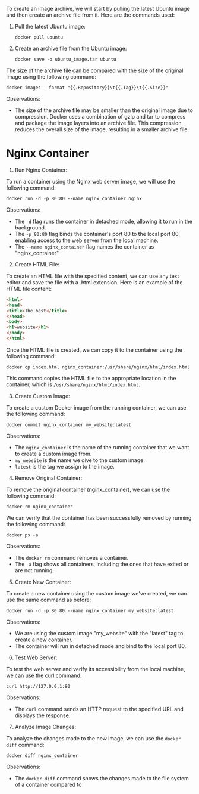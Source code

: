 To create an image archive, we will start by pulling the latest Ubuntu image and then create an archive file from it. Here are the commands used:

1. Pull the latest Ubuntu image:
   ```
   docker pull ubuntu
   ```

2. Create an archive file from the Ubuntu image:
   ```
   docker save -o ubuntu_image.tar ubuntu
   ```

The size of the archive file can be compared with the size of the original image using the following command:

```
docker images --format "{{.Repository}}\t{{.Tag}}\t{{.Size}}"
```

Observations:
- The size of the archive file may be smaller than the original image due to compression. Docker uses a combination of gzip and tar to compress and package the image layers into an archive file. This compression reduces the overall size of the image, resulting in a smaller archive file.

# Nginx Container

1. Run Nginx Container:

To run a container using the Nginx web server image, we will use the following command:

```
docker run -d -p 80:80 --name nginx_container nginx
```

Observations:
- The `-d` flag runs the container in detached mode, allowing it to run in the background.
- The `-p 80:80` flag binds the container's port 80 to the local port 80, enabling access to the web server from the local machine.
- The `--name nginx_container` flag names the container as "nginx_container".

2. Create HTML File:

To create an HTML file with the specified content, we can use any text editor and save the file with a .html extension. Here is an example of the HTML file content:

```html
<html>
<head>
<title>The best</title>
</head>
<body>
<h1>website</h1>
</body>
</html>
```

Once the HTML file is created, we can copy it to the container using the following command:

```
docker cp index.html nginx_container:/usr/share/nginx/html/index.html
```

This command copies the HTML file to the appropriate location in the container, which is `/usr/share/nginx/html/index.html`.

3. Create Custom Image:

To create a custom Docker image from the running container, we can use the following command:

```
docker commit nginx_container my_website:latest
```

Observations:
- The `nginx_container` is the name of the running container that we want to create a custom image from.
- `my_website` is the name we give to the custom image.
- `latest` is the tag we assign to the image.

4. Remove Original Container:

To remove the original container (nginx_container), we can use the following command:

```
docker rm nginx_container
```

We can verify that the container has been successfully removed by running the following command:

```
docker ps -a
```

Observations:
- The `docker rm` command removes a container.
- The `-a` flag shows all containers, including the ones that have exited or are not running.

5. Create New Container:

To create a new container using the custom image we've created, we can use the same command as before:

```
docker run -d -p 80:80 --name nginx_container my_website:latest
```

Observations:
- We are using the custom image "my_website" with the "latest" tag to create a new container.
- The container will run in detached mode and bind to the local port 80.

6. Test Web Server:

To test the web server and verify its accessibility from the local machine, we can use the curl command:

```
curl http://127.0.0.1:80
```

Observations:
- The `curl` command sends an HTTP request to the specified URL and displays the response.

7. Analyze Image Changes:

To analyze the changes made to the new image, we can use the `docker diff` command:

```
docker diff nginx_container
```

Observations:
- The `docker diff` command shows the changes made to the file system of a container compared to